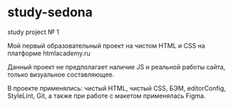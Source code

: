 # study-sedona
study project № 1

Мой первый образовательный проект на чистом HTML и CSS на платформе htmlacademy.ru

Данный проект не предполагает наличие JS и реальной работы сайта, только визуальное составляющее.

В проекте применялись: чистый HTML, чистый CSS, БЭМ, editorConfig, StyleLint, Git, а также при работе с макетом применялась Figma.
